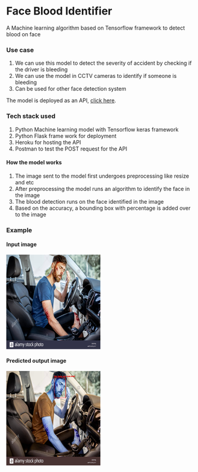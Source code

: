 # Face Blood Identifier
A Machine learning algorithm based on Tensorflow framework to detect blood on face

### Use case
1. We can use this model to detect the severity of accident by checking if the driver is bleeding
2. We can use the model in CCTV cameras to identify if someone is bleeding
3. Can be used for other face detection system

The model is deployed as an API, [click here](https://github.com/Shakthi-Dhar/api_face_blood).

### Tech stack used
1. Python Machine learning model with Tensorflow keras framework
2. Python Flask frame work for deployment
3. Heroku for hosting the API
4. Postman to test the POST request for the API

#### How the model works
1. The image sent to the model first undergoes preprocessing like resize and etc
2. After preprocessing the model runs an algorithm to identify the face in the image
3. The blood detection runs on the face identified in the image
4. Based on the accuracy, a bounding box with percentage is added over to the image

### Example
#### Input image
<img src="https://github.com/Shakthi-Dhar/FaceBloodIdentifier/blob/main/static/images/pred1.jpg" width="250" height="250" />

#### Predicted output image
<img src="https://github.com/Shakthi-Dhar/FaceBloodIdentifier/blob/main/static/result/pred1.jpg" width="250" height="250" />

